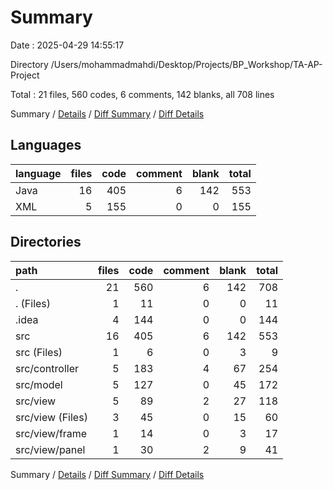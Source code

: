 # Summary

Date : 2025-04-29 14:55:17

Directory /Users/mohammadmahdi/Desktop/Projects/BP_Workshop/TA-AP-Project

Total : 21 files,  560 codes, 6 comments, 142 blanks, all 708 lines

Summary / [Details](details.md) / [Diff Summary](diff.md) / [Diff Details](diff-details.md)

## Languages
| language | files | code | comment | blank | total |
| :--- | ---: | ---: | ---: | ---: | ---: |
| Java | 16 | 405 | 6 | 142 | 553 |
| XML | 5 | 155 | 0 | 0 | 155 |

## Directories
| path | files | code | comment | blank | total |
| :--- | ---: | ---: | ---: | ---: | ---: |
| . | 21 | 560 | 6 | 142 | 708 |
| . (Files) | 1 | 11 | 0 | 0 | 11 |
| .idea | 4 | 144 | 0 | 0 | 144 |
| src | 16 | 405 | 6 | 142 | 553 |
| src (Files) | 1 | 6 | 0 | 3 | 9 |
| src/controller | 5 | 183 | 4 | 67 | 254 |
| src/model | 5 | 127 | 0 | 45 | 172 |
| src/view | 5 | 89 | 2 | 27 | 118 |
| src/view (Files) | 3 | 45 | 0 | 15 | 60 |
| src/view/frame | 1 | 14 | 0 | 3 | 17 |
| src/view/panel | 1 | 30 | 2 | 9 | 41 |

Summary / [Details](details.md) / [Diff Summary](diff.md) / [Diff Details](diff-details.md)